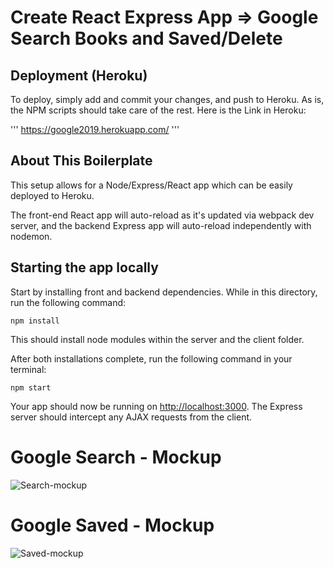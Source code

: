 # Create React Express App => Google Search Books and Saved/Delete


## Deployment (Heroku)

To deploy, simply add and commit your changes, and push to Heroku. As is, the NPM scripts should take care of the rest.
Here is the Link in Heroku:

'''
https://google2019.herokuapp.com/
'''


## About This Boilerplate

This setup allows for a Node/Express/React app which can be easily deployed to Heroku.

The front-end React app will auto-reload as it's updated via webpack dev server, and the backend Express app will auto-reload independently with nodemon.

## Starting the app locally

Start by installing front and backend dependencies. While in this directory, run the following command:

```
npm install
```

This should install node modules within the server and the client folder.

After both installations complete, run the following command in your terminal:

```
npm start
```

Your app should now be running on <http://localhost:3000>. The Express server should intercept any AJAX requests from the client.

# Google Search - Mockup
![Search-mockup](https://user-images.githubusercontent.com/47442758/62003325-29f8ac00-b0db-11e9-819f-64025b0b38fb.png)

# Google Saved - Mockup
![Saved-mockup](https://user-images.githubusercontent.com/47442758/62003324-29f8ac00-b0db-11e9-9dca-1b8de51045fc.png)



